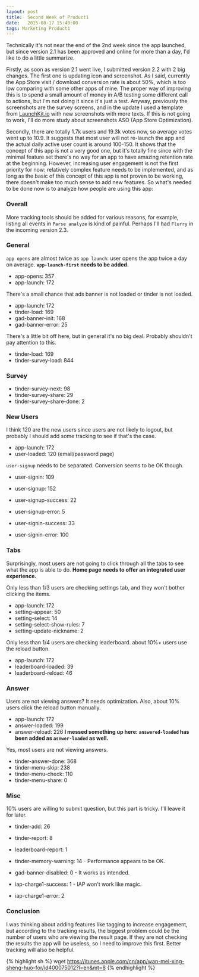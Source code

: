 ```yaml
---
layout: post
title:  Second Week of Product1
date:   2015-08-17 15:40:00
tags: Marketing Product1
---
```


Technically it's not near the end of the 2nd week since the app launched, but since version 2.1 has been approved and online for more than a day, I'd like to do a little summarize.

Firstly, as soon as version 2.1 went live, I submitted version 2.2 with 2 big changes. The first one is updating icon and screenshot. As I said, currently the App Store visit / download conversion rate is about 50%, which is too low comparing with some other apps of mine. The proper way of improving this is to spend a small amount of money in A/B testing some different call to actions, but I'm not doing it since it's just a test. Anyway, previously the screenshots are the survey screens, and in the update I used a template from [LaunchKit.io](http://launchkit.io) with new screenshots with more texts. If this is not going to work, I'll do more study about screenshots ASO (App Store Optimization).

Secondly, there are totally 1.7k users and 19.3k votes now, so average votes went up to 10.9. It suggests that most user will not re-launch the app and the actual daily active user count is around 100-150. It shows that the concept of this app is not a very good one, but it's totally fine since with the minimal feature set there's no way for an app to have amazing retention rate at the beginning. However, increasing user engagement is not the first priority for now: relatively complex feature needs to be implemented, and as long as the basic of this concept of this app is not proven to be working, there doesn't make too much sense to add new features. So what's needed to be done now is to analyze how people are using this app:

### Overall

More tracking tools should be added for various reasons, for example, listing all events in `Parse analyze` is kind of painful. Perhaps I'll had `Flurry` in the incoming version 2.3.

### General

`app opens` are almost twice as `app launch`: user opens the app twice a day on average. **`app-launch-first` needs to be added.**
- app-opens: 357
- app-launch: 172

There's a small chance that ads banner is not loaded or tinder is not loaded.
- app-launch: 172
- tinder-load: 169
- gad-banner-init: 168
- gad-banner-error: 25

There's a little bit off here, but in general it's no big deal. Probably shouldn't pay attention to this.
- tinder-load: 169
- tinder-survey-load: 844

### Survey

- tinder-survey-next: 98
- tinder-survey-share: 29
- tinder-survey-share-done: 2

### New Users

I think 120 are the new users since users are not likely to logout, but probably I should add some tracking to see if that's the case.
- app-launch: 172
- user-loaded: 120 (email/password page)

`user-signup` needs to be separated. Conversion seems to be OK though.
- user-signin: 109
- user-signup: 152
- user-signup-success: 22
- user-signup-error: 5

- user-signin-success: 33
- user-signin-error: 100

### Tabs

Surprisingly, most users are not going to click through all the tabs to see what the app is able to do. **Home page needs to offer an integrated user experience.**

Only less than 1/3 users are checking settings tab, and they won't bother clicking the items.
- app-launch: 172
- setting-appear: 50
- setting-select: 14
- setting-select-show-rules: 7
- setting-update-nickname: 2

Only less than 1/4 users are checking leaderboard. about 10%+ users use the reload button.
- app-launch: 172
- leaderboard-loaded: 39
- leaderboard-reload: 46

### Answer

Users are not viewing answers? It needs optimization. Also, about 10% users click the reload button manually.
- app-launch: 172
- answer-loaded: 199
- answer-reload: 226
**I messed something up here: `answered-loaded` has been added as `asnwer-loaded` as well.**

Yes, most users are not viewing answers.
- tinder-answer-done: 368
- tinder-menu-skip: 238
- tinder-menu-check: 110
- tinder-menu-share: 0

### Misc

10% users are willing to submit question, but this part is tricky. I'll leave it for later.
- tinder-add: 26
- tinder-report: 8
- leaderboard-report: 1

- tinder-memory-warning: 14 - Performance appears to be OK.
- gad-banner-disabled: 0 - It works as intended.
- iap-charge1-success: 1 - IAP won't work like magic.
- iap-charge1-error: 2

### Conclusion

I was thinking about adding features like tagging to increase engagement, but according to the tracking results, the biggest problem could be the number of users who are viewing the result page. If they are not checking the results the app will be useless, so I need to improve this first. Better tracking will also be helpful.

{% highlight sh %}
wget https://itunes.apple.com/cn/app/wan-mei-xing-sheng-huo-for/id400075012?l=en&mt=8
{% endhighlight %}
